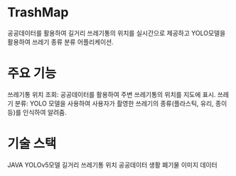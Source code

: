 <h1>TrashMap</h1>
공공데이터를 활용하여 길거리 쓰레기통의 위치를 실시간으로 제공하고 YOLO모델을 활용하여 쓰레기 종류 분류 어플리케이션.

<h1>주요 기능</h1>
쓰레기통 위치 조회: 공공데이터를 활용하여 주변 쓰레기통의 위치를 지도에 표시.
쓰레기 분류: YOLO 모델을 사용하여 사용자가 촬영한 쓰레기의 종류(플라스틱, 유리, 종이 등)를 인식하여 알려줌.

<h1>기술 스택</h1>
JAVA
YOLOv5모델
길거리 쓰레기통 위치 공공데이터
생활 폐기물 이미지 데이터

